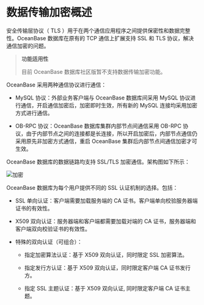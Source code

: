 
# 数据传输加密概述

安全传输层协议（ TLS ）用于在两个通信应用程序之间提供保密性和数据完整性。OceanBase 数据库在原有的 TCP 通信上扩展支持 SSL 和 TLS 协议，解决通信加密的问题。

>**功能适用性**
>
>目前 OceanBase 数据库社区版暂不支持数据传输加密功能。

OceanBase 采用两种通信协议进行通信：

* MySQL 协议：外部业务客户端与 OceanBase 数据库间采用 MySQL 协议进行通信，开启通信加密后，加密即时生效，所有新的 MySQL 连接均采用加密方式进行通信。

* OB-RPC 协议：OceanBase 数据库集群内部节点间通信采用 OB-RPC 协议，由于内部节点之间的连接都是长连接，所以开启加密后，内部节点通信仍采用原先非加密方式通信，重启 OceanBase 集群后内部节点间通信加密才可生效。

OceanBase 数据库的数据链路均支持 SSL/TLS 加密通信。架构图如下所示：

![加密](https://help-static-aliyun-doc.aliyuncs.com/assets/img/zh-CN/2296351461/p360716.jpg)

OceanBase 数据库为每个用户提供不同的 SSL 认证机制的选择。包括：

* SSL 单向认证：客户端需要加载服务端的 CA 证书。客户端单向校验服务器端证书的有效性。

* X509 双向认证：服务器端和客户端都需要加载对端的 CA 证书，服务器端和客户端双向校验证书的有效性。

* 特殊的双向认证（可组合）：

  * 指定加密算法认证：基于 X509 双向认证，同时限定 SSL 加密算法。

  * 指定发行方认证：基于 X509 双向认证，同时限定客户端 CA 证书发行方。

  * 指定 SSL 主题认证：基于 X509 双向认证, 同时限定客户端 CA 证书主题。
